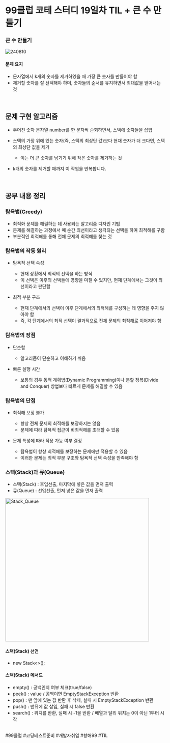 # 99클럽 코테 스터디 19일차 TIL + 큰 수 만들기

### 큰 수 만들기

![240810](https://github.com/user-attachments/assets/7eaa910f-bf07-4102-ba76-052c05410142)

#### 문제 요지
- 문자열에서 k개의 숫자를 제거하였을 때 가장 큰 숫자를 만들어야 함
- 제거할 숫자를 잘 선택해야 하며, 숫자들의 순서를 유지하면서 최대값을 얻어내는 것


<br>

## 문제 구현 알고리즘
-  주어진 숫자 문자열 number를 한 문자씩 순회하면서, 스택에 숫자들을 삽입
- 스택의 가장 위에 있는 숫자(즉, 스택의 최상단 값)보다 현재 숫자가 더 크다면, 스택의 최상단 값을 제거
    
    - 이는 더 큰 숫자를 남기기 위해 작은 숫자를 제거하는 것

- k개의 숫자를 제거할 때까지 이 작업을 반복합니다.

<br>

## 공부 내용 정리

### 탐욕법(Greedy)
- 최적화 문제를 해결하는 데 사용되는 알고리즘 디자인 기법
- 문제를 해결하는 과정에서 매 순간 최선이라고 생각되는 선택을 하여 최적해를 구함
- 부분적인 최적해를 통해 전체 문제의 최적해를 찾는 것

### 탐욕법의 작동 원리
- 탐욕적 선택 속성

    - 현재 상황에서 최적의 선택을 하는 방식
    - 이 선택은 이후의 선택들에 영향을 미칠 수 있지만, 현재 단계에서는 그것이 최선이라고 판단함

- 최적 부분 구조

    - 현재 단계에서의 선택이 이후 단계에서의 최적해를 구성하는 데 영향을 주지 않아야 함
    - 즉, 각 단계에서의 최적 선택이 결과적으로 전체 문제의 최적해로 이어져야 함

### 탐욕법의 장점
 - 단순함
 
    - 알고리즘이 단순하고 이해하기 쉬움

- 빠른 실행 시간

    - 보통의 경우 동적 계획법(Dynamic Programming)이나 분할 정복(Divide and Conquer) 방법보다 빠르게 문제를 해결할 수 있음

### 탐욕법의 단점
- 최적해 보장 불가
    
    - 항상 전체 문제의 최적해를 보장하지는 않음
    - 문제에 따라 탐욕적 접근이 비최적해를 초래할 수 있음

- 문제 특성에 따라 적용 가능 여부 결정

    - 탐욕법이 항상 최적해를 보장하는 문제에만 적용할 수 있음
    - 이러한 문제는 최적 부분 구조와 탐욕적 선택 속성을 만족해야 함

### 스택(Stack)과 큐(Queue)
- 스택(Stack) : 후입선출, 마지막에 넣은 값을 먼저 출력
- 큐(Queue) : 선입선출, 먼저 넣은 값을 먼저 출력

<img width="451" alt="Stack_Queue" src="https://github.com/user-attachments/assets/a11c8238-f415-46b2-8b04-73a435cceefd">

#### 스택(Stack) 선언
- new Stack<>();

#### 스택(Stack) 메서드
- empty() : 공백인지 여부 체크(true/false)
- peek() : value / 공백이면 EmptyStackException  반환
- pop() : 맨 앞에 있는 값 반환 후 삭제, 실패 시 EmptyStackException 반환
- push() : 맨뒤에 값 삽입, 실패 시 false 반환
- search() : 위치를 반환, 실패 시 -1을 반환 / 배열과 달리 위치는 0이 아닌 1부터 시작

<br>
#99클럽 #코딩테스트준비 #개발자취업 #항해99 #TIL
